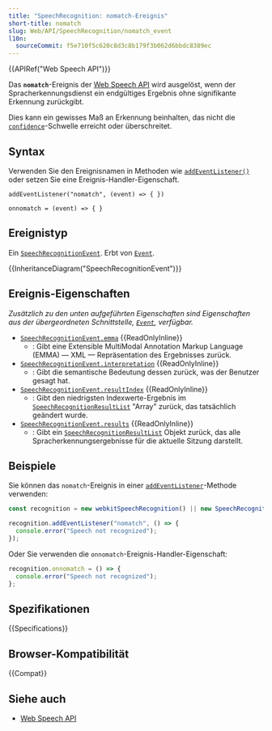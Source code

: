```yaml
---
title: "SpeechRecognition: nomatch-Ereignis"
short-title: nomatch
slug: Web/API/SpeechRecognition/nomatch_event
l10n:
  sourceCommit: f5e710f5c620c8d3c8b179f3b062d6bbdc8389ec
---
```


{{APIRef("Web Speech API")}}

Das **`nomatch`**-Ereignis der [Web Speech API](/de/docs/Web/API/Web_Speech_API) wird ausgelöst, wenn der Sprach­erkennungs­dienst ein endgültiges Ergebnis ohne signifikante Erkennung zurückgibt.

Dies kann ein gewisses Maß an Erkennung beinhalten, das nicht die [`confidence`](/de/docs/Web/API/SpeechRecognitionAlternative/confidence)-Schwelle erreicht oder überschreitet.

## Syntax

Verwenden Sie den Ereignisnamen in Methoden wie [`addEventListener()`](/de/docs/Web/API/EventTarget/addEventListener) oder setzen Sie eine Ereignis-Handler-Eigenschaft.

```js-nolint
addEventListener("nomatch", (event) => { })

onnomatch = (event) => { }
```

## Ereignistyp

Ein [`SpeechRecognitionEvent`](/de/docs/Web/API/SpeechRecognitionEvent). Erbt von [`Event`](/de/docs/Web/API/Event).

{{InheritanceDiagram("SpeechRecognitionEvent")}}

## Ereignis-Eigenschaften

_Zusätzlich zu den unten aufgeführten Eigenschaften sind Eigenschaften aus der übergeordneten Schnittstelle, [`Event`](/de/docs/Web/API/Event), verfügbar._

- [`SpeechRecognitionEvent.emma`](/de/docs/Web/API/SpeechRecognitionEvent/emma) {{ReadOnlyInline}}
  - : Gibt eine Extensible MultiModal Annotation Markup Language (EMMA) — XML — Repräsentation des Ergebnisses zurück.
- [`SpeechRecognitionEvent.interpretation`](/de/docs/Web/API/SpeechRecognitionEvent/interpretation) {{ReadOnlyInline}}
  - : Gibt die semantische Bedeutung dessen zurück, was der Benutzer gesagt hat.
- [`SpeechRecognitionEvent.resultIndex`](/de/docs/Web/API/SpeechRecognitionEvent/resultIndex) {{ReadOnlyInline}}
  - : Gibt den niedrigsten Indexwerte-Ergebnis im [`SpeechRecognitionResultList`](/de/docs/Web/API/SpeechRecognitionResultList) "Array" zurück, das tatsächlich geändert wurde.
- [`SpeechRecognitionEvent.results`](/de/docs/Web/API/SpeechRecognitionEvent/results) {{ReadOnlyInline}}
  - : Gibt ein [`SpeechRecognitionResultList`](/de/docs/Web/API/SpeechRecognitionResultList) Objekt zurück, das alle Spracherkennungsergebnisse für die aktuelle Sitzung darstellt.

## Beispiele

Sie können das `nomatch`-Ereignis in einer [`addEventListener`](/de/docs/Web/API/EventTarget/addEventListener)-Methode verwenden:

```js
const recognition = new webkitSpeechRecognition() || new SpeechRecognition();

recognition.addEventListener("nomatch", () => {
  console.error("Speech not recognized");
});
```

Oder Sie verwenden die `onnomatch`-Ereignis-Handler-Eigenschaft:

```js
recognition.onnomatch = () => {
  console.error("Speech not recognized");
};
```

## Spezifikationen

{{Specifications}}

## Browser-Kompatibilität

{{Compat}}

## Siehe auch

- [Web Speech API](/de/docs/Web/API/Web_Speech_API)
